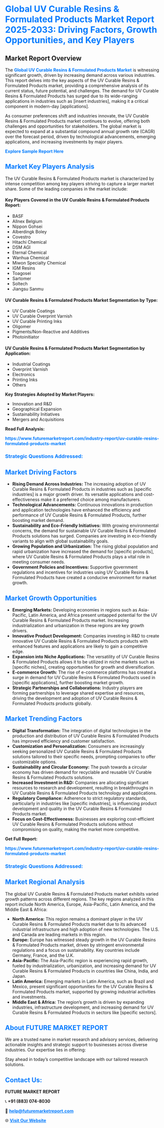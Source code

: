 <h1 style="color: #007BFF;">Global UV Curable Resins & Formulated Products Market Report 2025-2033: Driving Factors, Growth Opportunities, and Key Players</h1>

<section id="overview">
<h2>Market Report Overview</h2>
<p>The <a href="https://www.futuremarketreport.com/industry-report/uv-curable-resins-formulated-products-market" style="color: #007BFF; text-decoration: none;"><strong>Global UV Curable Resins & Formulated Products Market</strong></a> is witnessing significant growth, driven by increasing demand across various industries. This report delves into the key aspects of the UV Curable Resins & Formulated Products market, providing a comprehensive analysis of its current status, future potential, and challenges. The demand for UV Curable Resins & Formulated Products has surged due to its wide-ranging applications in industries such as [insert industries], making it a critical component in modern-day [applications].</p>
<p>As consumer preferences shift and industries innovate, the UV Curable Resins & Formulated Products market continues to evolve, offering both challenges and opportunities for stakeholders. The global market is expected to expand at a substantial compound annual growth rate (CAGR) over the forecast period, driven by technological advancements, emerging applications, and increasing investments by major players.</p>
</section>

<section id="overview">
<p><a href="https://www.futuremarketreport.com/request-sample/reportId=91252" style="color: #007BFF; text-decoration: none;"><strong>Explore Sample Report Here</strong></a></p>
</section>

<section id="key-players">
<h2 style="color: #007BFF;">Market Key Players Analysis</h2>
<p>The UV Curable Resins & Formulated Products market is characterized by intense competition among key players striving to capture a larger market share. Some of the leading companies in the market include:</p>
<h4>Key Players Covered in the UV Curable Resins & Formulated Products Report:</h4>
<ul><li>BASF</li><li>Allnex Belgium</li><li>Nippon Gohsei</li><li>Alberdingk Boley</li><li>Covestro</li><li>Hitachi Chemical</li><li>DSM AGI</li><li>Eternal Chemical</li><li>Wanhua Chemical</li><li>Miwon Specialty Chemical</li><li>IGM Resins</li><li>Toagosei</li><li>Sartomer</li><li>Soltech</li><li>Jiangsu Sanmu</li></ul>
<h4>UV Curable Resins & Formulated Products Market Segmentation by Type:</h4>
<ul><li>UV Curable Coatings</li><li>UV Curable Overprint Varnish</li><li>UV Curable Printing Inks</li><li>Oligomer</li><li>Pigments/Non-Reactive and Additives</li><li>Photoinitiator</li></ul>

<h4>UV Curable Resins & Formulated Products Market Segmentation by Application:</h4>
<ul><li>Industrial Coatings</li><li>Overprint Varnish</li><li>Electronics</li><li>Printing Inks</li><li>Others</li></ul>
<p><strong>Key Strategies Adopted by Market Players:</strong></p>
<ul>
<li>Innovation and R&D</li>
<li>Geographical Expansion</li>
<li>Sustainability Initiatives</li>
<li>Mergers and Acquisitions</li>
</ul>
</section>

<section>
<p><strong>Read Full Analysis: </strong></p><a href="https://www.futuremarketreport.com/industry-report/uv-curable-resins-formulated-products-market" style="color: #007BFF; text-decoration: none;"><strong>https://www.futuremarketreport.com/industry-report/uv-curable-resins-formulated-products-market</strong></a>
<h3 style="color: #007BFF;">Strategic Questions Addressed:</h3>
</section>

<section id="driving-factors">
<h2 style="color: #007BFF;">Market Driving Factors</h2>
<ul>
<li><strong>Rising Demand Across Industries:</strong> The increasing adoption of UV Curable Resins & Formulated Products in industries such as [specific industries] is a major growth driver. Its versatile applications and cost-effectiveness make it a preferred choice among manufacturers.</li>
<li><strong>Technological Advancements:</strong> Continuous innovations in production and application technologies have enhanced the efficiency and performance of UV Curable Resins & Formulated Products, further boosting market demand.</li>
<li><strong>Sustainability and Eco-Friendly Initiatives:</strong> With growing environmental concerns, the demand for sustainable UV Curable Resins & Formulated Products solutions has surged. Companies are investing in eco-friendly variants to align with global sustainability goals.</li>
<li><strong>Growing Population and Urbanization:</strong> The rising global population and rapid urbanization have increased the demand for [specific products], where UV Curable Resins & Formulated Products plays a vital role in meeting consumer needs.</li>
<li><strong>Government Policies and Incentives:</strong> Supportive government regulations and incentives for industries using UV Curable Resins & Formulated Products have created a conducive environment for market growth.</li>
</ul>
</section>

<section id="growth-opportunities">
<h2 style="color: #007BFF;">Market Growth Opportunities</h2>
<ul>
<li><strong>Emerging Markets:</strong> Developing economies in regions such as Asia-Pacific, Latin America, and Africa present untapped potential for the UV Curable Resins & Formulated Products market. Increasing industrialization and urbanization in these regions are key growth drivers.</li>
<li><strong>Innovative Product Development:</strong> Companies investing in R&D to create innovative UV Curable Resins & Formulated Products products with enhanced features and applications are likely to gain a competitive edge.</li>
<li><strong>Expansion into Niche Applications:</strong> The versatility of UV Curable Resins & Formulated Products allows it to be utilized in niche markets such as [specific niches], creating opportunities for growth and diversification.</li>
<li><strong>E-commerce Growth:</strong> The rise of e-commerce platforms has created a surge in demand for UV Curable Resins & Formulated Products used in [specific applications], further boosting market growth.</li>
<li><strong>Strategic Partnerships and Collaborations:</strong> Industry players are forming partnerships to leverage shared expertise and resources, driving the development and adoption of UV Curable Resins & Formulated Products products globally.</li>
</ul>
</section>

<section id="trending-factors">
<h2 style="color: #007BFF;">Market Trending Factors</h2>
<ul>
<li><strong>Digital Transformation:</strong> The integration of digital technologies in the production and distribution of UV Curable Resins & Formulated Products has improved efficiency and customer satisfaction.</li>
<li><strong>Customization and Personalization:</strong> Consumers are increasingly seeking personalized UV Curable Resins & Formulated Products solutions tailored to their specific needs, prompting companies to offer customizable options.</li>
<li><strong>Sustainability and Circular Economy:</strong> The push towards a circular economy has driven demand for recyclable and reusable UV Curable Resins & Formulated Products solutions.</li>
<li><strong>Increased Investment in R&D:</strong> Companies are allocating significant resources to research and development, resulting in breakthroughs in UV Curable Resins & Formulated Products technology and applications.</li>
<li><strong>Regulatory Compliance:</strong> Adherence to strict regulatory standards, particularly in industries like [specific industries], is influencing product development and quality in the UV Curable Resins & Formulated Products market.</li>
<li><strong>Focus on Cost-Effectiveness:</strong> Businesses are exploring cost-efficient UV Curable Resins & Formulated Products solutions without compromising on quality, making the market more competitive.</li>
</ul>
</section>

<section>
<p><strong>Get Full Report: </strong></p><a href="https://www.futuremarketreport.com/industry-report/uv-curable-resins-formulated-products-market" style="color: #007BFF; text-decoration: none;"><strong>https://www.futuremarketreport.com/industry-report/uv-curable-resins-formulated-products-market</strong></a>
<h3 style="color: #007BFF;">Strategic Questions Addressed:</h3>
</section>


<section id="regional-analysis">
<h2 style="color: #007BFF;">Market Regional Analysis</h2>
<p>The global UV Curable Resins & Formulated Products market exhibits varied growth patterns across different regions. The key regions analyzed in this report include North America, Europe, Asia-Pacific, Latin America, and the Middle East & Africa:</p>
<ul>
<li><strong>North America:</strong> This region remains a dominant player in the UV Curable Resins & Formulated Products market due to its advanced industrial infrastructure and high adoption of new technologies. The U.S. and Canada are leading markets in this region.</li>
<li><strong>Europe:</strong> Europe has witnessed steady growth in the UV Curable Resins & Formulated Products market, driven by stringent environmental regulations and a focus on sustainability. Key countries include Germany, France, and the U.K.</li>
<li><strong>Asia-Pacific:</strong> The Asia-Pacific region is experiencing rapid growth, fueled by industrialization, urbanization, and increasing demand for UV Curable Resins & Formulated Products in countries like China, India, and Japan.</li>
<li><strong>Latin America:</strong> Emerging markets in Latin America, such as Brazil and Mexico, present significant opportunities for the UV Curable Resins & Formulated Products market, supported by growing industrial activities and investments.</li>
<li><strong>Middle East & Africa:</strong> The region’s growth is driven by expanding industries, infrastructure development, and increasing demand for UV Curable Resins & Formulated Products in sectors like [specific sectors].</li>
</ul>
</section>

<footer>
<h2 style="color: #007BFF;">About FUTURE MARKET REPORT</h2>
<p>We are a trusted name in market research and advisory services, delivering actionable insights and strategic support to businesses across diverse industries. Our expertise lies in offering:</p>

<p>Stay ahead in today’s competitive landscape with our tailored research solutions.</p>

<h2 style="color: #007BFF;">Contact Us:</h2>
<p><strong>FUTURE MARKET REPORT</strong></p>
<p>📞 <strong>+91 (883) 074-8030</strong></p>
<p>📧 <strong><a href="mailto:help@futuremarketreport.com" style="color: #007BFF;">help@futuremarketreport.com</a></strong></p>
<p>🌐 <strong><a href="https://www.futuremarketreport.com/" style="color: #007BFF;">Visit Our Website</a></strong></p>
</footer>